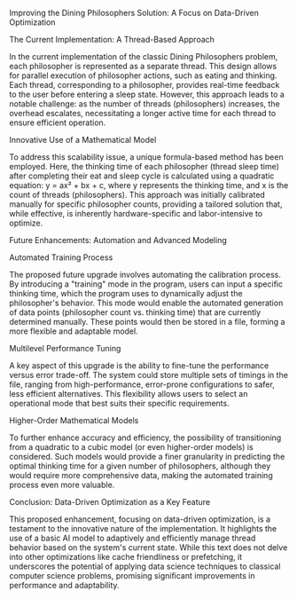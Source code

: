 Improving the Dining Philosophers Solution: A Focus on Data-Driven Optimization

The Current Implementation: A Thread-Based Approach

In the current implementation of the classic Dining Philosophers problem, each philosopher is represented as a separate thread. This design allows for parallel execution of philosopher actions, such as eating and thinking. Each thread, corresponding to a philosopher, provides real-time feedback to the user before entering a sleep state. However, this approach leads to a notable challenge: as the number of threads (philosophers) increases, the overhead escalates, necessitating a longer active time for each thread to ensure efficient operation.

Innovative Use of a Mathematical Model

To address this scalability issue, a unique formula-based method has been employed. Here, the thinking time of each philosopher (thread sleep time) after completing their eat and sleep cycle is calculated using a quadratic equation: y = ax² + bx + c, where y represents the thinking time, and x is the count of threads (philosophers). This approach was initially calibrated manually for specific philosopher counts, providing a tailored solution that, while effective, is inherently hardware-specific and labor-intensive to optimize.

Future Enhancements: Automation and Advanced Modeling

Automated Training Process

The proposed future upgrade involves automating the calibration process. By introducing a "training" mode in the program, users can input a specific thinking time, which the program uses to dynamically adjust the philosopher's behavior. This mode would enable the automated generation of data points (philosopher count vs. thinking time) that are currently determined manually. These points would then be stored in a file, forming a more flexible and adaptable model.

Multilevel Performance Tuning

A key aspect of this upgrade is the ability to fine-tune the performance versus error trade-off. The system could store multiple sets of timings in the file, ranging from high-performance, error-prone configurations to safer, less efficient alternatives. This flexibility allows users to select an operational mode that best suits their specific requirements.

Higher-Order Mathematical Models

To further enhance accuracy and efficiency, the possibility of transitioning from a quadratic to a cubic model (or even higher-order models) is considered. Such models would provide a finer granularity in predicting the optimal thinking time for a given number of philosophers, although they would require more comprehensive data, making the automated training process even more valuable.

Conclusion: Data-Driven Optimization as a Key Feature

This proposed enhancement, focusing on data-driven optimization, is a testament to the innovative nature of the implementation. It highlights the use of a basic AI model to adaptively and efficiently manage thread behavior based on the system's current state. While this text does not delve into other optimizations like cache friendliness or prefetching, it underscores the potential of applying data science techniques to classical computer science problems, promising significant improvements in performance and adaptability.
